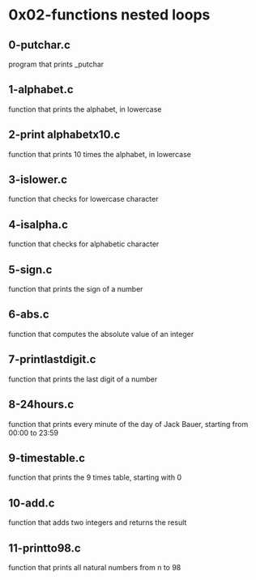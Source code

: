 # 0x02-functions nested loops

## 0-putchar.c
program that prints _putchar

## 1-alphabet.c
function that prints the alphabet, in lowercase

## 2-print alphabetx10.c
function that prints 10 times the alphabet, in lowercase

## 3-islower.c
function that checks for lowercase character

## 4-isalpha.c
function that checks for alphabetic character

## 5-sign.c
function that prints the sign of a number

## 6-abs.c
function that computes the absolute value of an integer

## 7-printlastdigit.c
function that prints the last digit of a number

## 8-24hours.c
function that prints every minute of the day of Jack Bauer, starting from 00:00 to 23:59

## 9-timestable.c
function that prints the 9 times table, starting with 0

## 10-add.c
function that adds two integers and returns the result

## 11-printto98.c
function that prints all natural numbers from n to 98
